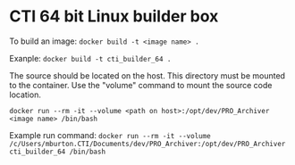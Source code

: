 # CTI 64 bit Linux builder box

To build an image: `docker build -t <image name> .`

Exanple:
`docker build -t cti_builder_64 .`

The source should be located on the host. This directory must be mounted to the container.
Use the "volume" command to mount the source code location.

`docker run --rm -it --volume <path on host>:/opt/dev/PRO_Archiver <image name> /bin/bash`

Example run command:
`docker run --rm -it --volume /c/Users/mburton.CTI/Documents/dev/PRO_Archiver:/opt/dev/PRO_Archiver cti_builder_64 /bin/bash`
